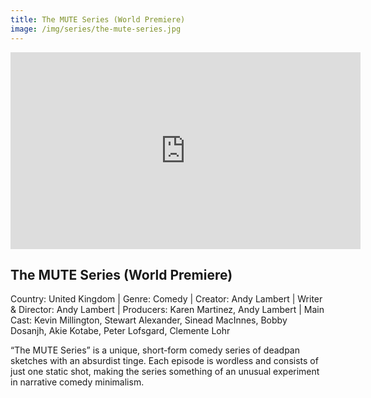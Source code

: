 ```yaml
---
title: The MUTE Series (World Premiere)
image: /img/series/the-mute-series.jpg
---
```

<iframe width="560" height="315" src="https://vimeo.com/393643710" frameborder="0" allow="accelerometer; autoplay; encrypted-media; gyroscope; picture-in-picture" allowfullscreen></iframe>

## The MUTE Series (World Premiere)
Country: United Kingdom | Genre: Comedy | Creator: Andy Lambert | Writer & Director: Andy Lambert | Producers: Karen Martinez, Andy Lambert | Main Cast: Kevin Millington, Stewart Alexander, Sinead MacInnes, Bobby Dosanjh, Akie Kotabe, Peter Lofsgard, Clemente Lohr

“The MUTE Series” is a unique, short-form comedy series of deadpan sketches with an absurdist tinge. Each episode is wordless and consists of just one static shot, making the series something of an unusual experiment in narrative comedy minimalism.


